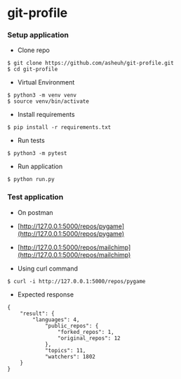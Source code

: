 # git-profile

### Setup application

- Clone repo

```
$ git clone https://github.com/asheuh/git-profile.git
$ cd git-profile
```

- Virtual Environment

```
$ python3 -m venv venv
$ source venv/bin/activate
```

- Install requirements

```
$ pip install -r requirements.txt
```

- Run tests

```
$ python3 -m pytest
```

- Run application

```
$ python run.py
```

### Test application

- On postman

- [http://127.0.0.1:5000/repos/pygame](http://127.0.0.1:5000/repos/pygame)
- [http://127.0.0.1:5000/repos/mailchimp](http://127.0.0.1:5000/repos/mailchimp)

- Using curl command

```
$ curl -i http://127.0.0.1:5000/repos/pygame
```

- Expected response

```
{
    "result": {
        "languages": 4,
            "public_repos": {
                "forked_repos": 1,
                "original_repos": 12
            },
            "topics": 11,
            "watchers": 1802
    }
}
```
